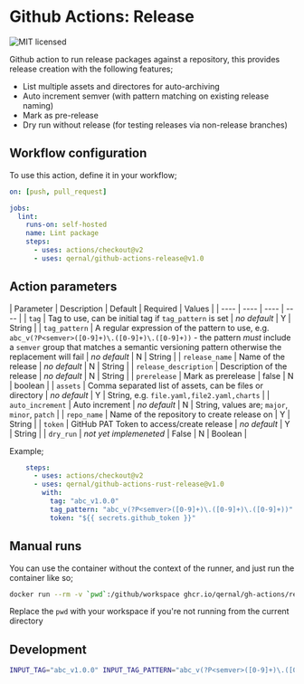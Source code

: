 # Github Actions: Release

![MIT licensed](https://img.shields.io/badge/license-MIT-blue.svg)

Github action to run release packages against a repository, this provides release creation with the following features;

- List multiple assets and directores for auto-archiving
- Auto increment semver (with pattern matching on existing release naming)
- Mark as pre-release
- Dry run without release (for testing releases via non-release branches)

## Workflow configuration

To use this action, define it in your workflow;

```yaml
on: [push, pull_request]

jobs:
  lint:
    runs-on: self-hosted
    name: Lint package
    steps:
      - uses: actions/checkout@v2
      - uses: qernal/github-actions-release@v1.0
```

## Action parameters

| Parameter | Description | Default | Required | Values |
| ---- | ---- | ---- | ---- |
| `tag` | Tag to use, can be initial tag if `tag_pattern` is set | _no default_ | Y | String |
| `tag_pattern` | A regular expression of the pattern to use, e.g. `abc_v(?P<semver>([0-9]+)\.([0-9]+)\.([0-9]+))` - the pattern *must* include a `semver` group that matches a semantic versioning pattern otherwise the replacement will fail | _no default_ | N | String |
| `release_name` | Name of the release | _no default_ | N | String |
| `release_description` | Description of the release | _no default_ | N | String |
| `prerelease` | Mark as prerelease | false | N | boolean |
| `assets` | Comma separated list of assets, can be files or directory | _no default_ | Y | String, e.g. `file.yaml,file2.yaml,charts` |
| `auto_increment` | Auto increment | _no default_ | N | String, values are; `major`, `minor`, `patch` |
| `repo_name` | Name of the repository to create release on | Y | String |
| `token` | GitHub PAT Token to access/create release | _no default_ | Y | String |
| `dry_run` | _not yet implemeneted_ | False | N | Boolean |

Example;

```yaml
    steps:
      - uses: actions/checkout@v2
      - uses: qernal/github-actions-rust-release@v1.0
        with:
          tag: "abc_v1.0.0"
          tag_pattern: "abc_v(?P<semver>([0-9]+)\.([0-9]+)\.([0-9]+))"
          token: "${{ secrets.github_token }}"
```

## Manual runs

You can use the container without the context of the runner, and just run the container like so;

```bash
docker run --rm -v `pwd`:/github/workspace ghcr.io/qernal/gh-actions/release-x86_64:main
```

Replace the `pwd` with your workspace if you're not running from the current directory

## Development

```bash
INPUT_TAG="abc_v1.0.0" INPUT_TAG_PATTERN="abc_v(?P<semver>([0-9]+)\.([0-9]+)\.([0-9]+))" INPUT_ASSETS="./example-assets" INPUT_AUTO_INCREMENT="minor" INPUT_REPO_NAME="my-user/releases-repo" INPUT_TOKEN="xxxx" python3 ./src/release.py
```